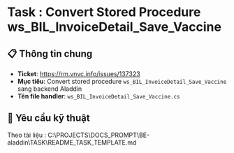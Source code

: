 # Task : Convert Stored Procedure ws_BIL_InvoiceDetail_Save_Vaccine

## 📋 Thông tin chung

- **Ticket**: https://rm.vnvc.info/issues/137323
- **Mục tiêu**: Convert stored procedure `ws_BIL_InvoiceDetail_Save_Vaccine` sang backend Aladdin
- **Tên file handler**: `ws_BIL_InvoiceDetail_Save_Vaccine.cs`

## 🎯 Yêu cầu kỹ thuật
Theo tài liệu : C:\PROJECTS\DOCS_PROMPT\BE-aladdin\TASK\README_TASK_TEMPLATE.md